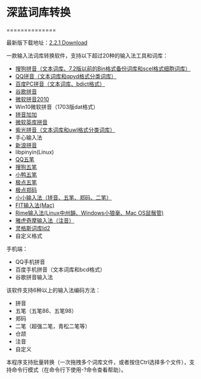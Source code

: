 # 深蓝词库转换
==============

最新版下载地址：[2.2.1 Download](https://github.com/studyzy/imewlconverter/releases/download/V2.2.1/Release_V2.2.1.zip)

一款输入法词库转换软件，支持以下超过20种的输入法工具和词库：

- [搜狗拼音（文本词库、7.2版以前的Bin格式备份词库和scel格式细胞词库）](https://github.com/studyzy/imewlconverter/wiki/Sougou_Pinyin)
- [QQ拼音（文本词库和qpyd格式分类词库）](https://github.com/studyzy/imewlconverter/wiki/QQ_Pinyin_Win)
- [百度PC拼音（文本词库、bdict格式）](https://github.com/studyzy/imewlconverter/wiki/Baidu_PC)
- [谷歌拼音](https://github.com/studyzy/imewlconverter/wiki/Google_Pinyin)
- [微软拼音2010](https://github.com/studyzy/imewlconverter/wiki/Ms_Pinyin)
- Win10微软拼音（1703版dat格式）
- [拼音加加](https://github.com/studyzy/imewlconverter/wiki/Pinyin_Jiajia)
- [微软英库拼音](https://github.com/studyzy/imewlconverter/wiki/Engkoo)
- [紫光拼音（文本词库和uwl格式分类词库）](https://github.com/studyzy/imewlconverter/wiki/Ziguang_Pinyin)
- 手心输入法
- [新浪拼音](https://github.com/studyzy/imewlconverter/wiki/Sina_Pinyin)
- libpinyin(Linux)
- [QQ五笔](https://github.com/studyzy/imewlconverter/wiki/QQ_Wubi)
- [搜狗五笔](https://github.com/studyzy/imewlconverter/wiki/Sougou_Wubi)
- [小鸭五笔](https://github.com/studyzy/imewlconverter/wiki/Xiaoya_Wubi)
- [极点五笔](https://github.com/studyzy/imewlconverter/wiki/Jidian)
- [极点郑码](https://github.com/studyzy/imewlconverter/wiki/Jidian)
- [小小输入法（拼音、五笔、郑码、二笔）](https://github.com/studyzy/imewlconverter/wiki/Xiaoxiao)
- [FIT输入法(Mac)](https://github.com/studyzy/imewlconverter/wiki/FIT)
- [Rime输入法(Linux中州韻、Windows小狼毫、Mac OS鼠鬚管)](https://github.com/studyzy/imewlconverter/wiki/Rime)
- [雅虎奇摩输入法（注音）](https://github.com/studyzy/imewlconverter/wiki/Yahoo)
- [灵格斯词库ld2](https://github.com/studyzy/imewlconverter/wiki/Lingoes_Ld2)
- 自定义格式

手机端：

- QQ手机拼音
- 百度手机拼音（文本词库和bcd格式）
- 谷歌拼音输入法

该软件支持6种以上的输入法编码方法：
- 拼音
- 五笔（五笔86、五笔98）
- 郑码
- 二笔（超强二笔，青松二笔等）
- 仓颉
- 注音
- 自定义

本程序支持批量转换（一次拖拽多个词库文件，或者按住Ctrl选择多个文件），支持命令行模式（在命令行下使用-?命令查看帮助）。
